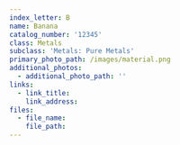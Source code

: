```yaml
---
index_letter: B
name: Banana
catalog_number: '12345'
class: Metals
subclass: 'Metals: Pure Metals'
primary_photo_path: /images/material.png
additional_photos:
  - additional_photo_path: ''
links:
  - link_title: 
    link_address: 
files:
  - file_name: 
    file_path: 
---
```


